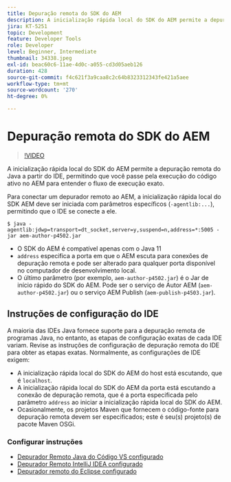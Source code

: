 ```yaml
---
title: Depuração remota do SDK do AEM
description: A inicialização rápida local do SDK do AEM permite a depuração remota do Java a partir do IDE, permitindo que você passe pela execução do código ativo no AEM para entender o fluxo de execução exato.
jira: KT-5251
topic: Development
feature: Developer Tools
role: Developer
level: Beginner, Intermediate
thumbnail: 34338.jpeg
exl-id: beac60c6-11ae-4d0c-a055-cd3d05aeb126
duration: 428
source-git-commit: f4c621f3a9caa8c2c64b8323312343fe421a5aee
workflow-type: tm+mt
source-wordcount: '270'
ht-degree: 0%

---
```


# Depuração remota do SDK do AEM

>[!VIDEO](https://video.tv.adobe.com/v/34338?quality=12&learn=on)

A inicialização rápida local do SDK do AEM permite a depuração remota do Java a partir do IDE, permitindo que você passe pela execução do código ativo no AEM para entender o fluxo de execução exato.

Para conectar um depurador remoto ao AEM, a inicialização rápida local do SDK AEM deve ser iniciada com parâmetros específicos (`-agentlib:...`), permitindo que o IDE se conecte a ele.

```
$ java -agentlib:jdwp=transport=dt_socket,server=y,suspend=n,address=*:5005 -jar aem-author-p4502.jar   
```

+ O SDK do AEM é compatível apenas com o Java 11
+ `address` especifica a porta em que o AEM escuta para conexões de depuração remota e pode ser alterado para qualquer porta disponível no computador de desenvolvimento local.
+ O último parâmetro (por exemplo, `aem-author-p4502.jar`) é o Jar de início rápido do SDK do AEM. Pode ser o serviço de Autor AEM (`aem-author-p4502.jar`) ou o serviço AEM Publish (`aem-publish-p4503.jar`).


## Instruções de configuração do IDE

A maioria das IDEs Java fornece suporte para a depuração remota de programas Java, no entanto, as etapas de configuração exatas de cada IDE variam. Revise as instruções de configuração de depuração remota do IDE para obter as etapas exatas. Normalmente, as configurações de IDE exigem:

+ A inicialização rápida local do SDK do AEM do host está escutando, que é `localhost`.
+ A inicialização rápida local do SDK do AEM da porta está escutando a conexão de depuração remota, que é a porta especificada pelo parâmetro `address` ao iniciar a inicialização rápida local do SDK do AEM.
+ Ocasionalmente, os projetos Maven que fornecem o código-fonte para depuração remota devem ser especificados; este é seu(s) projeto(s) de pacote Maven OSGi.

### Configurar instruções

+ [Depurador Remoto Java do Código VS configurado](https://code.visualstudio.com/docs/java/java-debugging)
+ [Depurador Remoto IntelliJ IDEA configurado](https://www.jetbrains.com/help/idea/tutorial-remote-debug.html)
+ [Depurador remoto do Eclipse configurado](https://javapapers.com/core-java/java-remote-debug-with-eclipse/)
